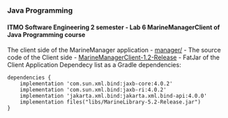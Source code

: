 
### Java Programming

#### **ITMO Software Engineering 2 semester - Lab 6 MarineManagerClient of Java Programming course**

The client side of the MarineManager application
	- [manager/](./manager/) - The source code of the Client side
	 - [MarineManagerClient-1.2-Release](./MarineManagerClient-1.2-Release.jar) - FatJar of the Client Application
Dependecy list as a Gradle dependencies:
```
dependencies {
    implementation 'com.sun.xml.bind:jaxb-core:4.0.2'
    implementation 'com.sun.xml.bind:jaxb-ri:4.0.2'
    implementation 'jakarta.xml.bind:jakarta.xml.bind-api:4.0.0'
    implementation files("libs/MarineLibrary-5.2-Release.jar")
}

```
